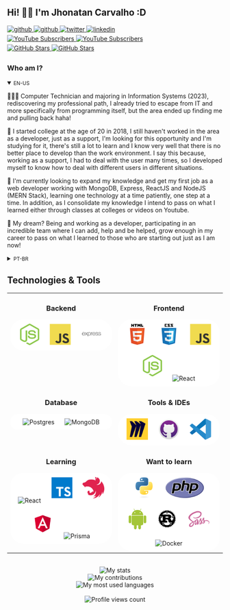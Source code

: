 ## Hi! 👋🏻 I'm Jhonatan Carvalho :D

<div>
  <a href="https://www.facebook.com/jhonatan.carvalh0" target="_blank">
    <img src=https://img.shields.io/badge/youtube-FF0000.svg?&style=for-the-badge&logo=youtube&logoColor=white alt=github style="margin-bottom: 5px;" />
  </a>
  <a href="https://github.com/jhonatanCarvalh0" target="_blank">
    <img src=https://img.shields.io/badge/github-%2324292e.svg?&style=for-the-badge&logo=github&logoColor=white alt=github style="margin-bottom: 5px;" />
  </a>
  <a href="https://twitter.com/OneHeroS2" target="_blank">
    <img src=https://img.shields.io/badge/twitter-%2300acee.svg?&style=for-the-badge&logo=twitter&logoColor=white alt=twitter style="margin-bottom: 5px;" />
  </a>
  <a href="https://www.linkedin.com/in/jhonatancarvalh0/" target="_blank">
    <img src=https://img.shields.io/badge/linkedin-%231E77B5.svg?&style=for-the-badge&logo=linkedin&logoColor=white alt=linkedin style="margin-bottom: 5px;" />
  </a>
</div>

<div>
  <a href="https://youtube.com/jhonatanCarvalh0" target="_blank">
    <img src="https://img.shields.io/youtube/channel/subscribers/UCiVJvbDtFJ8bnCAIfZZYcHA" alt="YouTube Subscribers" style="margin-bottom: 5px;" />
  </a>
  <a href="https://youtube.com/jhonatanCarvalh0" target="_blank">
    <img src="https://img.shields.io/youtube/channel/views/UCiVJvbDtFJ8bnCAIfZZYcHA" alt="YouTube Subscribers" style="margin-bottom: 5px;" />
  </a>
</div>

<div>
  <a href="https://github.com/jhonatanCarvalh0" target="_blank">
    <img src="https://img.shields.io/github/followers/jhonatanCarvalh0?style=social" alt="GitHub Stars" style="margin-bottom: 5px;" />
  </a>
  <a href="https://github.com/jhonatanCarvalh0" target="_blank">
    <img src="https://img.shields.io/github/stars/jhonatanCarvalh0?style=social" alt="GitHub Stars" style="margin-bottom: 5px;" />
  </a>
</div>

<!-- BIO:START -->

### Who am I?

<details open>
<summary><small>EN-US</small></summary>

👨🏼‍🏫 Computer Technician and majoring in Information Systems (2023), rediscovering my professional path, I already tried to escape from IT and more specifically from programming itself, but the area ended up finding me and pulling back haha!

📙 I started college at the age of 20 in 2018, I still haven't worked in the area as a developer, just as a support, I'm looking for this opportunity and I'm studying for it, there's still a lot to learn and I know very well that there is no better place to develop than the work environment. I say this because, working as a support, I had to deal with the user many times, so I developed myself to know how to deal with different users in different situations.

🔮 I'm currently looking to expand my knowledge and get my first job as a web developer working with MongoDB, Express, ReactJS and NodeJS (MERN Stack), learning one technology at a time patiently, one step at a time. In addition, as I consolidate my knowledge I intend to pass on what I learned either through classes at colleges or videos on Youtube.

🔮 My dream? Being and working as a developer, participating in an incredible team where I can add, help and be helped, grow enough in my career to pass on what I learned to those who are starting out just as I am now!

</details>

<details>
<summary><small>PT-BR</small></summary>

👨🏼‍🏫 Técnico em Informática e graduando em Sistemas de Informação (2023), redescobrindo o meu caminho profissional, ja tentei fugir da TI e mais especificamente da programação em si, mas a área me achou e puxou de volta haha!

📙 Iniciei a faculdade aos 20 anos em 2018, ainda não atuei na área como desenvolvedor, estou a procura dessa oportunidade e estou estudando pra isso, ainda há muito o que aprender e sei muito bem que não há lugar melhor para se desenvolver do que no ambiente de trabalho. Digo isso pois, por trabalhar como suporte, tive que lidar muitas vezes com o usuário, então me desenvolvi para saber lidar com diferentes usuários em diferentes situações.

🔮 Atualmente estou em busca de ampliar meu conhecimento e conseguir meu primeiro trabalho como desenvolvedor web trabalhando com MongoDB, Express, ReactJS e NodeJS (MERN Stack), aprendendo uma tecnologia de cada vez pacientemente, um passo de cada vez. Além disso, conforme eu for consolidando meu conhecimento eu pretendo repassar o que aprendi sejam através de aulas em faculdades ou vídeos no Youtube.
  
🔮 Meu sonho? Ser e trabalhar como desenvolvedor, participar de uma equipe incrivel onde eu possa somar, ajudar e ser ajudado, crescer o suficiente na carreira para repassar o que aprendi para os que estão iniciando assim como eu estou agora!

</details>

<!-- BIO:END -->

<!-- SKILLSET:START -->

## Technologies & Tools

<table>

<tr>
<td align="center" width="50%" valign="top">

### Backend

<div style = "background: white; border-radius: 2rem; border">
<img style="margin: 10px" src="../assets/nodejs.svg" alt="Node.js" title="Node.js" height="50" />
<img style="margin: 10px" src="../assets/javascript.svg" alt="JavaScript" title="JavaScript" height="50" />
<img style="margin: 10px" src="../assets/express.svg" alt="Express.js" title="Express.js" height="50" />
</div>

</td>
<td align="center" valign="top">

### Frontend

<div style = "background: white; border-radius: 2rem; border">
<img style="margin: 10px" src="../assets/html5.svg" alt="HTML5" title="HTML5" height="50" />
<img style="margin: 10px" src="../assets/css3.svg" alt="CSS3" title="CSS3" height="50" />
<img style="margin: 10px" src="../assets/javascript.svg" alt="JavaScript" title="JavaScript" height="50" />
<img style="margin: 10px" src="../assets/nodejs.svg" alt="Node.js" title="Node.js" height="50" />
<img style="margin: 10px" src="https://upload.wikimedia.org/wikipedia/commons/thumb/a/a7/React-icon.svg/512px-React-icon.svg.png?20220125121207" alt="React" title="React" height="50" />
</div>

</td>
</tr>

<tr>
<td align="center" valign="top">

### Database

<div style = "background: white; border-radius: 2rem; border">
<img style="margin: 10px" src="https://upload.wikimedia.org/wikipedia/commons/thumb/2/29/Postgresql_elephant.svg/540px-Postgresql_elephant.svg.png?20080116191800" alt="Postgres" title="Postgres" height="90" />
<img style="margin: 10px" src="https://thumbs.bfldr.com/at/hj345wvxsvpbc82vchqcj9qh?expiry=1677895186&fit=bounds&height=800&sig=ZDExMzQ1OTk5NGI4ZTNlNzJmYzAwY2VkY2YzOWE0ODlkYWVkZWNkNA%3D%3D&width=1100" alt="MongoDB" title="MongoDB" height="90"/>
</div>

</td>
<td align="center" valign="top">

### Tools & IDEs

<div style = "background: white; border-radius: 2rem; border">
<img style="margin: 10px" src="../assets/miro.svg" alt="Miro" title="Miro" height="50" />
<img style="margin: 10px" src="../assets/github-desktop.svg" alt="GitHub Desktop" title="GitHub Desktop" height="50" />
<img style="margin: 10px" src="../assets/visual-studio-code.svg" alt="Visual Studio Code" title="Visual Studio Code" height="50" />
</div>

</td>
</tr>
<tr>
<td align="center" valign="top">

### Learning

<div style = "background: white; border-radius: 2rem; border">
<img style="margin: 10px" src="https://upload.wikimedia.org/wikipedia/commons/thumb/a/a7/React-icon.svg/512px-React-icon.svg.png?20220125121207" alt="React" title="React" height="50" />
<img style="margin: 10px" src="../assets/typescript.svg" alt="TypeScript" title="TypeScript" height="50" />
<img style="margin: 10px" src="../assets/nestjs.svg" alt="NestJS" title="NestJS" height="50" />
  <img style="margin: 10px" src="../assets/angular.svg" alt="Angular" title="Angular" height="50" />
<img style="margin: 10px" src="https://prismalens.vercel.app/header/logo-dark.svg" alt="Prisma" title="Prisma" height="50" />
</div>

</td>
<td align="center" valign="top">

### Want to learn

<div style = "background: white; border-radius: 2rem; border">
<img style="margin: 10px" src="../assets/python.svg" alt="Python" title="Python" height="50" />
<img style="margin: 10px" src="../assets/php.svg" alt="PHP" title="PHP" height="50" />
<img style="margin: 10px" src="../assets/android.svg" alt="Android" title="Android" height="50" />
<img style="margin: 10px" src="../assets/rust.svg" alt="Rust" title="Rust" height="50" />

<img style="margin: 10px" src="../assets/sass.svg" alt="Sass" title="Sass" height="50" />
<img style="margin: 10px" src="https://cdn.worldvectorlogo.com/logos/docker-3.svg" alt="Docker" title="Docker" height="50" />
</div>

</td>
</tr>

</table>

<br/>

<!-- SKILLSET:END -->

<!-- STATS:START -->

<div align="center">
    <img src="https://github-readme-stats-git-masterrstaa-rickstaa.vercel.app/api/?username=jhonatanCarvalh0&theme=tokyonight&?theme=tokyonight&show_icons=true%count_private=true&include_all_commits=true" alt="My stats" />
</div>
<div align="center">
    <img src="https://github-readme-streak-stats.herokuapp.com?user=jhonatanCarvalh0&theme=tokyonight" alt="My contributions" />
</div>
<div align="center">
    <img src="https://github-readme-stats-git-masterrstaa-rickstaa.vercel.app/api/top-langs/?username=jhonatanCarvalh0&show_icons=true&langs_count=10&layout=compact&theme=tokyonight&count_private=true&hide=shaderlab,rpc,glsl,hlsl,cmake,asp" alt="My most used languages" />
</div>

<!-- STATS:END -->

<br />

<!-- VIEW-COUNT:START -->

<div align="center">
    <img src="https://komarev.com/ghpvc/?username=jhonatanCarvalh0&&style=flat-square" alt="Profile views count"/>
</div>

<!-- VIEW-COUNT:END -->

